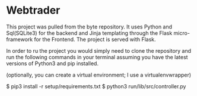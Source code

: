 # Webtrader

This project was pulled from the byte repository. It uses Python and Sql(SQLite3) for the backend and Jinja templating through the Flask micro-framework for the Frontend. The project is served with Flask. 

In order to ru the project you would simply need to clone the repository and run the following commands in your terminal assuming you have the latest versions of Python3 and pip installed.

(optionally, you can create a virtual environment; I use a virtualenvwrapper) 

$ pip3 install -r setup/requirements.txt
$ python3 run/lib/src/controller.py
